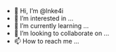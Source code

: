 - 👋 Hi, I’m @lnke4i
- 👀 I’m interested in ...
- 🌱 I’m currently learning ...
- 💞️ I’m looking to collaborate on ...
- 📫 How to reach me ...

<!---
lnke4i/lnke4i is a ✨ special ✨ repository because its `README.md` (this file) appears on your GitHub profile.
You can click the Preview link to take a look at your changes.
--->
